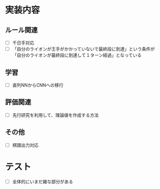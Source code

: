 # 実装内容
## ルール関連
- [ ] 千日手対応
- [ ] 「自分のライオンが王手がかかっていないで最終段に到達」という条件が「自分のライオンが最終段に到達して１ターン経過」となっている

## 学習
- [ ] 直列NNからCNNへの移行

## 評価関連
- [ ] 先行研究を利用して、理論値を作成する方法

## その他
- [ ] 棋譜出力対応

# テスト
- [ ] 全体的にいまだ雑な部分がある

